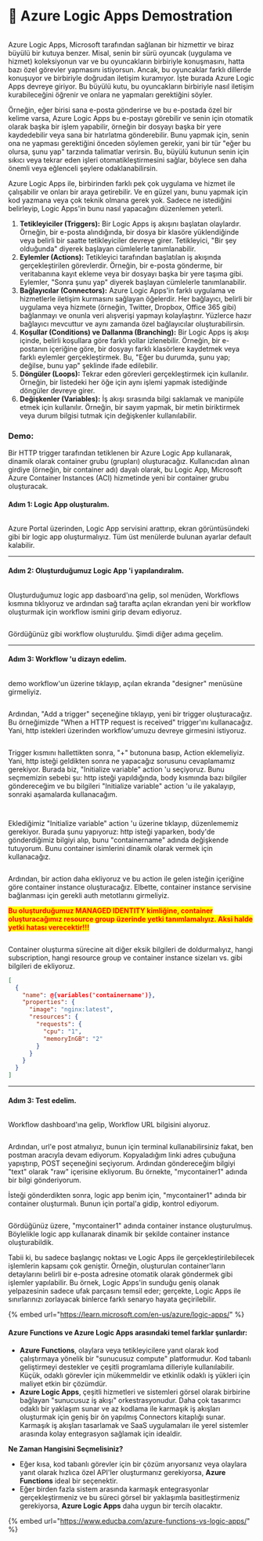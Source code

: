 # 💪 Azure Logic Apps Demostration

<figure><img src="../.gitbook/assets/azure-logic-apps.webp" alt=""><figcaption></figcaption></figure>

Azure Logic Apps, Microsoft tarafından sağlanan bir hizmettir ve biraz büyülü bir kutuya benzer. Misal, senin bir sürü oyuncak (uygulama ve hizmet) koleksiyonun var ve bu oyuncakların birbiriyle konuşmasını, hatta bazı özel görevler yapmasını istiyorsun. Ancak, bu oyuncaklar farklı dillerde konuşuyor ve birbiriyle doğrudan iletişim kuramıyor. İşte burada Azure Logic Apps devreye giriyor. Bu büyülü kutu, bu oyuncakların birbiriyle nasıl iletişim kurabileceğini öğrenir ve onlara ne yapmaları gerektiğini söyler.

Örneğin, eğer birisi sana e-posta gönderirse ve bu e-postada özel bir kelime varsa, Azure Logic Apps bu e-postayı görebilir ve senin için otomatik olarak başka bir işlem yapabilir, örneğin bir dosyayı başka bir yere kaydedebilir veya sana bir hatırlatma gönderebilir. Bunu yapmak için, senin ona ne yapması gerektiğini önceden söylemen gerekir, yani bir tür "eğer bu olursa, şunu yap" tarzında talimatlar verirsin. Bu, büyülü kutunun senin için sıkıcı veya tekrar eden işleri otomatikleştirmesini sağlar, böylece sen daha önemli veya eğlenceli şeylere odaklanabilirsin.

Azure Logic Apps ile, birbirinden farklı pek çok uygulama ve hizmet ile çalışabilir ve onları bir araya getirebilir. Ve en güzel yanı, bunu yapmak için kod yazmana veya çok teknik olmana gerek yok. Sadece ne istediğini belirleyip, Logic Apps'in bunu nasıl yapacağını düzenlemen yeterli.



1. **Tetikleyiciler (Triggers):** Bir Logic Apps iş akışını başlatan olaylardır. Örneğin, bir e-posta alındığında, bir dosya bir klasöre yüklendiğinde veya belirli bir saatte tetikleyiciler devreye girer. Tetikleyici, "Bir şey olduğunda" diyerek başlayan cümlelerle tanımlanabilir.
2. **Eylemler (Actions):** Tetikleyici tarafından başlatılan iş akışında gerçekleştirilen görevlerdir. Örneğin, bir e-posta gönderme, bir veritabanına kayıt ekleme veya bir dosyayı başka bir yere taşıma gibi. Eylemler, "Sonra şunu yap" diyerek başlayan cümlelerle tanımlanabilir.
3. **Bağlayıcılar (Connectors):** Azure Logic Apps'in farklı uygulama ve hizmetlerle iletişim kurmasını sağlayan öğelerdir. Her bağlayıcı, belirli bir uygulama veya hizmete (örneğin, Twitter, Dropbox, Office 365 gibi) bağlanmayı ve onunla veri alışverişi yapmayı kolaylaştırır. Yüzlerce hazır bağlayıcı mevcuttur ve aynı zamanda özel bağlayıcılar oluşturabilirsin.
4. **Koşullar (Conditions) ve Dallanma (Branching):** Bir Logic Apps iş akışı içinde, belirli koşullara göre farklı yollar izlenebilir. Örneğin, bir e-postanın içeriğine göre, bir dosyayı farklı klasörlere kaydetmek veya farklı eylemler gerçekleştirmek. Bu, "Eğer bu durumda, şunu yap; değilse, bunu yap" şeklinde ifade edilebilir.
5. **Döngüler (Loops):** Tekrar eden görevleri gerçekleştirmek için kullanılır. Örneğin, bir listedeki her öğe için aynı işlemi yapmak istediğinde döngüler devreye girer.
6. **Değişkenler (Variables):** İş akışı sırasında bilgi saklamak ve manipüle etmek için kullanılır. Örneğin, bir sayım yapmak, bir metin biriktirmek veya durum bilgisi tutmak için değişkenler kullanılabilir.



### Demo:

Bir HTTP trigger tarafından tetiklenen bir Azure Logic App kullanarak, dinamik olarak container grubu (grupları) oluşturacağız. Kullanıcıdan alınan girdiye (örneğin, bir container adı) dayalı olarak, bu Logic App, Microsoft Azure Container Instances (ACI) hizmetinde yeni bir container grubu oluşturacak.

#### Adım 1: Logic App oluşturalım.

<figure><img src="../.gitbook/assets/image.png" alt=""><figcaption></figcaption></figure>

Azure Portal üzerinden, Logic App servisini arattırıp, ekran görüntüsündeki gibi bir logic app oluşturmalıyız. Tüm üst menülerde bulunan ayarlar default kalabilir.&#x20;

***

#### Adım 2: Oluşturduğumuz Logic App 'i yapılandıralım.

<figure><img src="../.gitbook/assets/image (1).png" alt=""><figcaption></figcaption></figure>

Oluşturduğumuz logic app dasboard'ına gelip, sol menüden, Workflows kısmına tıklıyoruz ve ardından sağ tarafta açılan ekrandan yeni bir workflow oluşturmak için workflow ismini girip devam ediyoruz.

<figure><img src="../.gitbook/assets/image (2).png" alt=""><figcaption></figcaption></figure>

Gördüğünüz gibi workflow oluşturuldu. Şimdi diğer adıma geçelim.

***

#### Adım 3: Workflow 'u dizayn edelim.

<figure><img src="../.gitbook/assets/image (3).png" alt=""><figcaption></figcaption></figure>

demo workflow'un üzerine tıklayıp, açılan ekranda "designer" menüsüne girmeliyiz.

<figure><img src="../.gitbook/assets/image (4).png" alt=""><figcaption></figcaption></figure>

Ardından, "Add a trigger" seçeneğine tıklayıp, yeni bir trigger oluşturacağız. Bu örneğimizde "When a HTTP request is received" trigger'ını kullanacağız. Yani, http istekleri üzerinden workflow'umuzu devreye girmesini istiyoruz.

<figure><img src="../.gitbook/assets/image (5).png" alt=""><figcaption></figcaption></figure>

Trigger kısmını hallettikten sonra, "+" butonuna basıp, Action eklemeliyiz. Yani, http isteği geldikten sonra ne yapacağız sorusunu cevaplamamız gerekiyor. Burada biz, "Initialize variable" action 'u seçiyoruz. Bunu seçmemizin sebebi şu: http isteği yapıldığında, body kısmında bazı bilgiler göndereceğim ve bu bilgileri "Initialize variable" action 'u ile yakalayıp, sonraki aşamalarda kullanacağım.

<figure><img src="../.gitbook/assets/image (6).png" alt=""><figcaption></figcaption></figure>

<figure><img src="../.gitbook/assets/image (7).png" alt=""><figcaption></figcaption></figure>

Eklediğimiz "Initialize variable" action 'u üzerine tıklayıp, düzenlememiz gerekiyor. Burada şunu yapıyoruz: http isteği yaparken, body'de gönderdiğimiz bilgiyi alıp, bunu "containername" adında değişkende tutuyorum. Bunu container isimlerini dinamik olarak vermek için kullanacağız.

<figure><img src="../.gitbook/assets/image (9).png" alt=""><figcaption></figcaption></figure>

Ardından, bir action daha ekliyoruz ve bu action ile gelen isteğin içeriğine göre container instance oluşturacağız. Elbette, container instance servisine bağlanması için gerekli auth metotlarını girmeliyiz.&#x20;

<mark style="color:red;">**Bu oluşturduğumuz MANAGED IDENTITY kimliğine, container oluşturacağımız resource group üzerinde yetki tanımlamalıyız. Aksi halde yetki hatası verecektir!!!**</mark>

<figure><img src="../.gitbook/assets/image (10).png" alt=""><figcaption></figcaption></figure>

Container oluşturma sürecine ait diğer eksik bilgileri de doldurmalıyız, hangi subscription, hangi resource group ve container instance sizeları vs. gibi bilgileri de ekliyoruz.

```json
[
  {
    "name": @{variables('containername')},
    "properties": {
      "image": "nginx:latest",
      "resources": {
        "requests": {
          "cpu": "1",
          "memoryInGB": "2"
        }
      }
    }
  }
]
```

***

#### Adım 3: Test edelim.

<figure><img src="../.gitbook/assets/image (11).png" alt=""><figcaption></figcaption></figure>

Workflow dashboard'ına gelip, Workflow URL bilgisini alıyoruz.&#x20;

<figure><img src="../.gitbook/assets/image (7) (2).png" alt=""><figcaption></figcaption></figure>

Ardından, url'e post atmalıyız, bunun için terminal kullanabilirsiniz fakat, ben postman aracıyla devam ediyorum. Kopyaladığım linki adres çubuğuna yapıştırıp, POST seçeneğini seçiyorum. Ardından göndereceğim bilgiyi "text" olarak "raw" içerisine ekliyorum. Bu örnekte, "mycontainer1" adında bir bilgi gönderiyorum.&#x20;

İsteği gönderdikten sonra, logic app benim için, "mycontainer1" adında bir container oluşturmalı. Bunun için portal'a gidip, kontrol ediyorum.



<figure><img src="../.gitbook/assets/image (14).png" alt=""><figcaption></figcaption></figure>

Gördüğünüz üzere, "mycontainer1" adında container instance oluşturulmuş. Böylelikle logic app kullanarak dinamik bir şekilde container instance oluşturabildik.&#x20;



Tabii ki, bu sadece başlangıç noktası ve Logic Apps ile gerçekleştirilebilecek işlemlerin kapsamı çok geniştir. Örneğin, oluşturulan container'ların detaylarını belirli bir e-posta adresine otomatik olarak göndermek gibi işlemler yapılabilir. Bu örnek, Logic Apps'in sunduğu geniş olanak yelpazesinin sadece ufak parçasını temsil eder; gerçekte, Logic Apps ile sınırlarınızı zorlayacak binlerce farklı senaryo hayata geçirilebilir.

{% embed url="https://learn.microsoft.com/en-us/azure/logic-apps/" %}

#### Azure Functions ve Azure Logic Apps arasındaki temel farklar şunlardır:

* **Azure Functions**, olaylara veya tetikleyicilere yanıt olarak kod çalıştırmaya yönelik bir "sunucusuz compute" platformudur. Kod tabanlı geliştirmeyi destekler ve çeşitli programlama dilleriyle kullanılabilir. Küçük, odaklı görevler için mükemmeldir ve etkinlik odaklı iş yükleri için maliyet etkin bir çözümdür.
* **Azure Logic Apps**, çeşitli hizmetleri ve sistemleri görsel olarak birbirine bağlayan "sunucusuz iş akışı" orkestrasyonudur. Daha çok tasarımcı odaklı bir yaklaşım sunar ve az kodlama ile karmaşık iş akışları oluşturmak için geniş bir ön yapılmış Connectors kitaplığı sunar. Karmaşık iş akışları tasarlamak ve SaaS uygulamaları ile yerel sistemler arasında kolay entegrasyon sağlamak için idealdir.

**Ne Zaman Hangisini Seçmelisiniz?**

* Eğer kısa, kod tabanlı görevler için bir çözüm arıyorsanız veya olaylara yanıt olarak hızlıca özel API'ler oluşturmanız gerekiyorsa, **Azure Functions** ideal bir seçenektir.
* Eğer birden fazla sistem arasında karmaşık entegrasyonlar gerçekleştirmeniz ve bu süreci görsel bir yaklaşımla basitleştirmeniz gerekiyorsa, **Azure Logic Apps** daha uygun bir tercih olacaktır.

{% embed url="https://www.educba.com/azure-functions-vs-logic-apps/" %}
